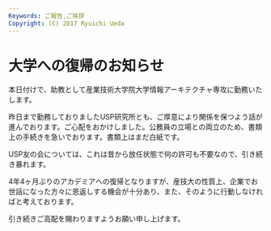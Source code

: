 ```yaml
---
Keywords: ご報告,ご挨拶
Copyright: (C) 2017 Ryuichi Ueda
---
```


# <!--:ja-->大学への復帰のお知らせ<!--:-->
<!--:ja-->本日付けで、助教として産業技術大学院大学情報アーキテクチャ専攻に勤務いたします。

昨日まで勤務しておりましたUSP研究所とも、ご厚意により関係を保つよう話が進んでおります。ご心配をおかけしました。公務員の立場との両立のため、書類上の手続きを急いでおります。書類上はまだ白紙です。

USP友の会については、これは昔から放任状態で何の許可も不要なので、引き続き暴れます。

4年4ヶ月ぶりのアカデミアへの復帰となりますが、産技大の性質上、企業でお世話になった方々に恩返しする機会が十分あり、また、そのように行動しなければと考えております。

引き続きご高配を賜わりますようお願い申し上げます。<!--:-->
